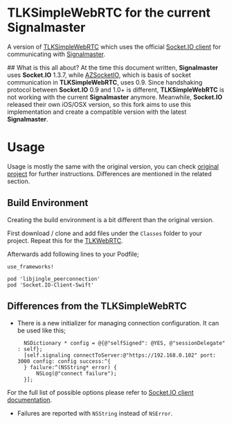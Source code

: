 # TLKSimpleWebRTC for the current Signalmaster

A version of [TLKSimpleWebRTC](https://github.com/otalk/TLKSimpleWebRTC) which uses the official [Socket.IO client](https://github.com/socketio/socket.io-client-swift) for communicating with [Signalmaster](https://github.com/andyet/signalmaster). 

## What is this all about? 
At the time this document written, **Signalmaster** uses **Socket.IO** 1.3.7, while [AZSocketIO](https://github.com/lukabernardi/AZSocketIO), which is basis of socket communication in **TLKSimpleWebRTC**, uses 0.9. Since handshaking protocol between **Socket.IO** 0.9 and 1.0+ is different, **TLKSimpleWebRTC** is not working with the current **Signalmaster** anymore. Meanwhile, **Socket.IO** released their own iOS/OSX version, so this fork aims to use this implementation and create a compatible version with the latest **Signalmaster**.

# Usage 

Usage is mostly the same with the original version, you can check [original project](https://github.com/otalk/TLKSimpleWebRTC) for further instructions. Differences are mentioned in the related section. 

## Build Environment

Creating the build environment is a bit different than the original version. 

First download / clone and add files under the `Classes` folder to your project. Repeat this for the [TLKWebRTC](https://github.com/otalk/TLKWebRTC.git). 

Afterwards add following lines to your Podfile;

    use_frameworks!

    pod 'libjingle_peerconnection'
    pod 'Socket.IO-Client-Swift'

## Differences from the TLKSimpleWebRTC

* There is a new initializer for managing connection configuration. It can be used like this;

        NSDictionary * config = @{@"selfSigned": @YES, @"sessionDelegate" : self};
        [self.signaling connectToServer:@"https://192.168.0.102" port: 3000 config: config success:^{
        } failure:^(NSString* error) {
            NSLog(@"connect failure");
        }];

For the full list of possible options please refer to [Socket.IO client documentation](https://github.com/socketio/socket.io-client-swift#options).

* Failures are reported with `NSString` instead of `NSError`. 

